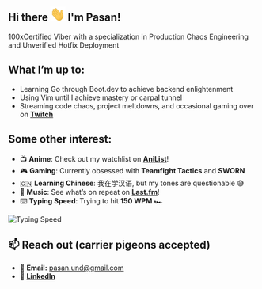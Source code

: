 ## Hi there <img src="https://raw.githubusercontent.com/ABSphreak/ABSphreak/master/gifs/Hi.gif" width="30px"> I'm Pasan!  

100xCertified Viber with a specialization in Production Chaos Engineering and Unverified Hotfix Deployment

## What I’m up to:
- Learning Go through Boot.dev to achieve backend enlightenment
- Using Vim until I achieve mastery or carpal tunnel
- Streaming code chaos, project meltdowns, and occasional gaming over on  **[Twitch](https://www.twitch.tv/xshadew)**


##  Some other interest:
- 📺 **Anime**: Check out my watchlist on **[AniList](https://anilist.co/user/XShadew/)**!  
- 🎮 **Gaming**: Currently obsessed with **Teamfight Tactics** and **SWORN**
- 🇨🇳 **Learning Chinese**: 我在学汉语, but my tones are questionable 😅  
- 🎵 **Music**: See what’s on repeat on **[Last.fm](https://www.last.fm/user/XShadew)**!  
- ⌨️ **Typing Speed**: Trying to hit **150 WPM** 🏎️  

![Typing Speed](https://monkey-widget.vercel.app/api/user/XShade)


## 📫 Reach out (carrier pigeons accepted)
- 📧 **Email:** pasan.und@gmail.com  
- 🔗 **[LinkedIn](https://www.linkedin.com/in/pasan-undugodage/)**  
